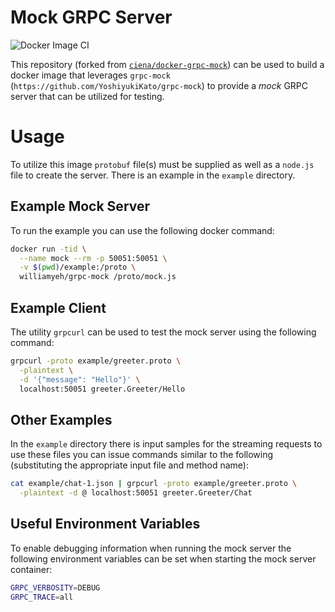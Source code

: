 # Mock GRPC Server

![Docker Image CI](https://github.com/William-Yeh/docker-grpc-mock/workflows/Docker%20Image%20CI/badge.svg)

This repository (forked from [`ciena/docker-grpc-mock`](https://github.com/ciena/docker-grpc-mock)) can be used to build a docker image that leverages
`grpc-mock` (`https://github.com/YoshiyukiKato/grpc-mock`) to provide
a *mock* GRPC server that can be utilized for testing.

# Usage

To utilize this image `protobuf` file(s) must be supplied as well as
a `node.js` file to create the server. There is an example in the
`example` directory.

## Example Mock Server

To run the example you can use the following docker command:

```bash
docker run -tid \
  --name mock --rm -p 50051:50051 \
  -v $(pwd)/example:/proto \
  williamyeh/grpc-mock /proto/mock.js
```

## Example Client

The utility `grpcurl` can be used to test the mock server using the
following command:

```bash
grpcurl -proto example/greeter.proto \
  -plaintext \
  -d '{"message": "Hello"}' \
  localhost:50051 greeter.Greeter/Hello
```

## Other Examples

In the `example` directory there is input samples for the streaming requests to use these files
you can issue commands similar to the following (substituting the appropriate input file and
method name):

```bash
cat example/chat-1.json | grpcurl -proto example/greeter.proto \
  -plaintext -d @ localhost:50051 greeter.Greeter/Chat
```

## Useful Environment Variables

To enable debugging information when running the mock server the following
environment variables can be set when starting the mock server container:

```bash
GRPC_VERBOSITY=DEBUG
GRPC_TRACE=all
```
